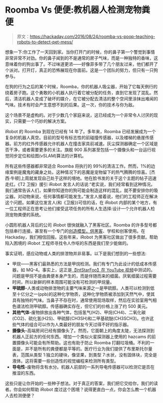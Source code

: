 # Roomba Vs 便便:教机器人检测宠物粪便

> 原文：<https://hackaday.com/2016/08/24/roomba-vs-poop-teaching-robots-to-detect-pet-mess/>

想象一下:你工作了一天回到家。当你打开门的时候，你的鼻子第一个警觉到事情非常非常不对劲。你的鼻子闻到的不是通常的房子气味，而是一种独特的香味，这意味着你的狗出事了。不过味道更浓——好像菲多带了几个朋友过来，他们都开了个派对。打开灯，真正的恐怖展现在你面前。这是一个团队的努力，但只有一只狗参与。

在狗的行为之后的某个时候，Roomba，你的机器人吸尘器，开始了它每天例行的绕着房子跑。这个勇敢的小机器人执行着它被分配的任务，直到它发现了混乱。然后，清洁机器人变成了破坏的媒介，在它被分配去清洁的整个空间里涂抹出难闻的气味。技术有时会产生意想不到的后果。这一次，你的技术与你为敌。

这个场景不是虚构的。对于少数几个家庭来说，这已经成为一个非常令人讨厌的现实，只需要一个巧妙的解决方案。

iRobot 的 Roomba 到现在已经有 14 年了。多年来，Roomba 已经发展成为一个复杂的机器人真空。目前的型号有标志性的前碰撞传感器，以及楼梯的悬崖传感器。前方的红外传感器允许机器人在撞击家具前减速。灰尘探测器确定一个区域是否干净，或者需要更多的关注。旗舰 900 系列甚至包括一个摄像头和一台运行视觉同步定位和绘图(vSLAM)算法的计算机。

所有这些传感器都非常适合 Roomba 将执行的 99%的清洁工作。然而，1%的边缘案例是魔鬼的藏身之处。这种情况下的恶魔是宠物留下的热气腾腾的惊喜。[杰西·牛顿]上周就发现自己处于这样的境地。他在脸书发的关于这个主题的帖子迅速走红。《T2 卫报》援引 iRobot 发言人的话说:“老实说，我们经常看到这种情况。我们通常告诉人们，如果你知道你的狗可能会制造这样的混乱，就不要安排你的吸尘器。对动物来说，任何事情都可能发生。”发言人接着说，他们的工程师正在解决这个问题。如果这位发言人(和《卫报》)可信的话，在 iRobot 内部的某个地方，有一位工程师正在思考让他们接受这项任务的所有人生选择:设计一个允许机器人检测宠物粪便的系统。

小圆形机器人背后的公司 iRobot 很快就融入了黑客社区。Roomba 的许多型号都包括串行连接。甚至有一个专门的[创造模型，供黑客](http://hackaday.com/2014/12/21/irobot-releases-hackable-roomba-without-the-vacuum/)、学校和创客使用。在 Hackaday，我们相信回报。这些年来，iRobot 为黑客社区做出了很多贡献。帮助陷入困境的 iRobot 工程师寻找令人作呕的东西是我们至少能做的。

事实证明，感应动物或人类的排泄物并非易事。以下是我们想到的一些想法:

*   甲烷——黑客们最熟悉的方法是甲烷检测。我们有专门为此设计的低成本传感器，如 MQ-4。事实上，这正是[【IntStarFoo】在 YouTube 视频](https://www.youtube.com/watch?v=yEI_8K2lS2Q)中测试的。问题是甲烷不是由粪便本身产生的，而是伴随而来的细菌。厌氧细菌过程需要时间，所以新鲜的样本周围可能没有可检测的甲烷量。
*   **甲硫醇**–人类或动物排泄物的主要气味来源之一是甲硫醇。人类可以检测到低至十亿分之一(ppb)的这种化学物质，这种化学物质被添加到天然气中，使其具有独特的气味。当鼻子不存在时，通常使用现场取样，然后在实验室用气相色谱法检测甲硫醇。传感器确实存在，但它们的价格上涨了约 500 美元。
*   **其他气体**–废物排放出各种气体，包括氢气(H2)、甲烷(CH4)、二氧化碳(CO2)、硫化氢(H2S)、甲硫醇(CH3SH)和二甲基硫醚(CH3SCH3)。也许这些气体的组合可以作为人类最好的朋友今天过得不好的指示器。
*   **摄像头**–高端房间已经有摄像头了。然而，它面朝上的角度太陡，无法探测到机器人正前方的任何东西。增加一个类似火星探测器上使用的 hazcams 的前置摄像头可能会有所帮助。这也有助于防止 Roomba 打翻垃圾桶。不利的一面是，并不是所有的粪便都是平等的。医疗行业为我们提供了布里斯托尔量表，范围从类型 1:独立的硬块，像坚果，到类型 7:水状，没有固体块，完全是液体。这将需要一些创造性的视觉编程来检测所有类型。
*   **导电性**–废物将含有水分。机器人前部的一系列导电传感器可以检测它是否在推湿的东西。

这些只是让你开始的一些种子想法。对于真正的答案，我们把它交给你，我们的读者。你会如何帮助 iRobot 度过这个困境？说得更直白一点，你会怎么教一个机器人去检测便便？
